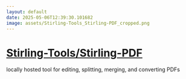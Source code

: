 ```yaml
---
layout: default
date: 2025-05-06T12:39:30.101682
image: assets/Stirling-Tools_Stirling-PDF_cropped.png
---
```


# [Stirling-Tools/Stirling-PDF](https://github.com/Stirling-Tools/Stirling-PDF)

locally hosted tool for editing, splitting, merging, and converting PDFs
